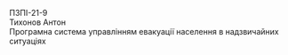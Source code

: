 ПЗПІ-21-9  
Тихонов Антон  
Програмна система управлінням евакуації населення в надзвичайних ситуаціях  
